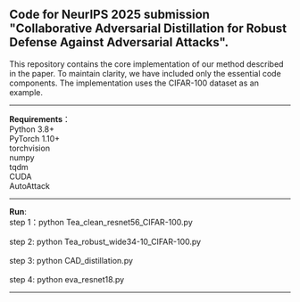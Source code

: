 **Code for NeurIPS 2025 submission "Collaborative Adversarial Distillation for Robust Defense Against Adversarial Attacks".**
---

This repository contains the core implementation of our method described in the paper. To maintain clarity, we have included only the essential code components. The implementation uses the CIFAR-100 dataset as an example.

---

**Requirements**：
<br>
Python 3.8+ <br>
PyTorch 1.10+<br>
torchvision<br>
numpy<br>
tqdm<br>
CUDA<br>
AutoAttack<br>

---

**Run**:
<br>step 1：python Tea_clean_resnet56_CIFAR-100.py      
<br>step 2: python Tea_robust_wide34-10_CIFAR-100.py           
<br>step 3: python CAD_distillation.py                  
<br>step 4: python eva_resnet18.py

---
